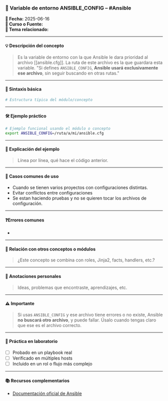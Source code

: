 

### 🧰 Variable de entorno ANSIBLE_CONFIG – #Ansible

**📅 Fecha:** 2025-06-16  
**📘 Curso o Fuente:**  
**📍 Tema relacionado:**  

---

#### 💡 Descripción del concepto  
> Es la variable de entorno con la que Ansible le dara prioridad al archivo [[ansible.cfg]]. La ruta de este archivo es la que guardara esta variable. 
> "Si defines `ANSIBLE_CONFIG`, **Ansible usará exclusivamente ese archivo**, sin seguir buscando en otras rutas."

---

#### 📌 Sintaxis básica  
```yaml
# Estructura típica del módulo/concepto
```

---

#### 🛠 Ejemplo práctico  
```bash
# Ejemplo funcional usando el módulo o concepto
export ANSIBLE_CONFIG=/ruta/a/mi/ansible.cfg
```

---

#### 🧠 Explicación del ejemplo  
> Línea por línea, qué hace el código anterior.

---

#### 🧪 Casos comunes de uso  
-  Cuando se tienen varios proyectos con configuraciones distintas. 
-  Evitar conflictos entre configuraciones
- Se estan haciendo pruebas y no se quieren tocar los archivos de configuración. 

---

#### ❓Errores comunes  
-  

---

#### 🧩 Relación con otros conceptos o módulos  
> ¿Este concepto se combina con roles, Jinja2, facts, handlers, etc.?

---

#### 📝 Anotaciones personales  
> Ideas, problemas que encontraste, aprendizajes, etc.

---

#### ⚠️ Importante
>Si usas `ANSIBLE_CONFIG` y ese archivo tiene errores o no existe, Ansible **no buscará otro archivo**, y puede fallar. Úsalo cuando tengas claro que ese es el archivo correcto.

---

#### 🔁 Práctica en laboratorio  
- [ ] Probado en un playbook real  
- [ ] Verificado en múltiples hosts  
- [ ] Incluido en un rol o flujo más complejo  

---

#### 📚 Recursos complementarios  
- [Documentación oficial de Ansible](https://docs.ansible.com/)

